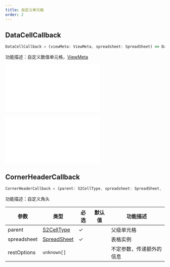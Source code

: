 ```yaml
---
title: 自定义单元格
order: 2
---
```


## DataCellCallback

```js
DataCellCallback = (viewMeta: ViewMeta, spreadsheet: SpreadSheet) => DataCell | TableDataCell;
```

功能描述：自定义数值单元格，[ViewMeta](#viewmeta)

<embed src="@/docs/common/view-meta.zh.md"></embed>

<embed src="@/docs/common/custom/cellCallBack.zh.md"></embed>

## CornerHeaderCallback

```js
CornerHeaderCallback = (parent: S2CellType, spreadsheet: SpreadSheet, ...restOptions: unknown[]) => void;
```

功能描述：自定义角头

| 参数 | 类型 | 必选  | 默认值 | 功能描述 |
| --- | --- | ---  | --- | --- |
| parent | [S2CellType](#s2celltype) | ✓ |  |   父级单元格 |
| spreadsheet | [SpreadSheet](#spreadsheet) | ✓   |  | 表格实例 |
| restOptions | `unknown[]` |  |  |   不定参数，传递额外的信息 |
